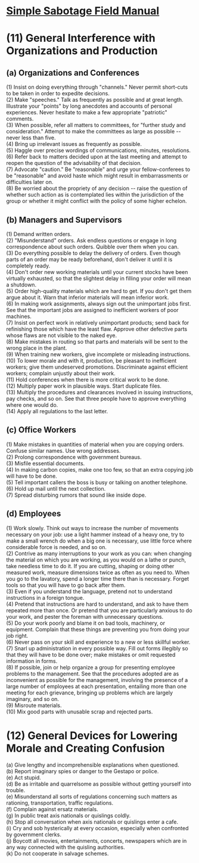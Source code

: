 # [Simple Sabotage Field Manual](https://www.hsdl.org/?abstract&did=750070)

# (11) General Interference with Organizations and Production

## (a) Organizations and Conferences
(1) Insist on doing everything through "channels." Never permit short-cuts to be taken in order to expedite decisions.
<br>(2) Make "speeches." Talk as frequently as possible and at great length. Illustrate your "points" by long anecdotes and accounts of personal experiences. Never hesitate to make a few appropriate "patriotic" comments.
<br>(3) When possible, refer all matters to committees, for "further study and consideration." Attempt to make the committees as large as possible -- never less than five.
<br>(4) Bring up irrelevant issues as frequently as possible.
<br>(5) Haggle over precise wordings of communications, minutes, resolutions.
<br>(6) Refer back to matters decided upon at the last meeting and attempt to reopen the question of the advisability of that decision.
<br>(7) Advocate "caution." Be "reasonable" and urge your fellow-conferees to be "reasonable" and avoid haste which might result in embarrassments or difficulties later on.
<br>(8) Be worried about the propriety of any decision -- raise the question of whether such action as is contemplated lies within the jurisdiction of the group or whether it might conflict with the policy of some higher echelon.

## (b) Managers and Supervisors
(1) Demand written orders.
<br>(2) "Misunderstand" orders. Ask endless questions or engage in long correspondence about such orders. Quibble over them when you can.
<br>(3) Do everything possible to delay the delivery of orders. Even though parts of an order may be ready beforehand, don't deliver it until it is completely ready.
<br>(4) Don't order new working materials until your current stocks have been virtually exhausted, so that the slightest delay in filling your order will mean a shutdown.
<br>(5) Order high-quality materials which are hard to get. If you don't get them argue about it. Warn that inferior materials will mean inferior work.
<br>(6) In making work assignments, always sign out the unimportant jobs first. See that the important jobs are assigned to inefficient workers of poor machines.
<br>(7) Insist on perfect work in relatively unimportant products; send back for refinishing those which have the least flaw. Approve other defective parts whose flaws are not visible to the naked eye.
<br>(8) Make mistakes in routing so that parts and materials will be sent to the wrong place in the plant.
<br>(9) When training new workers, give incomplete or misleading instructions.
<br>(10) To lower morale and with it, production, be pleasant to inefficient workers; give them undeserved promotions. Discriminate against efficient workers; complain unjustly about their work.
<br>(11) Hold conferences when there is more critical work to be done.
<br>(12) Multiply paper work in plausible ways. Start duplicate files.
<br>(13) Multiply the procedures and clearances involved in issuing instructions, pay checks, and so on. See that three people have to approve everything where one would do.
<br>(14) Apply all regulations to the last letter.

## (c) Office Workers
(1) Make mistakes in quantities of material when you are copying orders. Confuse similar names. Use wrong addresses.
<br>(2) Prolong correspondence with government bureaus.
<br>(3) Misfile essential documents.
<br>(4) In making carbon copies, make one too few, so that an extra copying job will have to be done.
<br>(5) Tell important callers the boss is busy or talking on another telephone.
<br>(6) Hold up mail until the next collection.
<br>(7) Spread disturbing rumors that sound like inside dope.

## (d) Employees
(1) Work slowly. Think out ways to increase the number of movements necessary on your job: use a light hammer instead of a heavy one, try to make a small wrench do when a big one is necessary, use little force where considerable force is needed, and so on.
<br>(2) Contrive as many interruptions to your work as you can: when changing the material on which you are working, as you would on a lathe or punch, take needless time to do it. If you are cutting, shaping or doing other measured work, measure dimensions twice as often as you need to. When you go to the lavatory, spend a longer time there than is necessary. Forget tools so that you will have to go back after them.
<br>(3) Even if you understand the language, pretend not to understand instructions in a foreign tongue.
<br>(4) Pretend that instructions are hard to understand, and ask to have them repeated more than once. Or pretend that you are particularly anxious to do your work, and pester the foreman with unnecessary questions.
<br>(5) Do your work poorly and blame it on bad tools, machinery, or equipment. Complain that these things are preventing you from doing your job right.
<br>(6) Never pass on your skill and experience to a new or less skillful worker.
<br>(7) Snarl up administration in every possible way. Fill out forms illegibly so that they will have to be done over; make mistakes or omit requested information in forms.
<br>(8) If possible, join or help organize a group for presenting employee problems to the management. See that the procedures adopted are as inconvenient as possible for the management, involving the presence of a large number of employees at each presentation, entailing more than one meeting for each grievance, bringing up problems which are largely imaginary, and so on.
<br>(9) Misroute materials.
<br>(10) Mix good parts with unusable scrap and rejected parts.

# (12) General Devices for Lowering Morale and Creating Confusion

(a) Give lengthy and incomprehensible explanations when questioned.
<br>(b) Report imaginary spies or danger to the Gestapo or police.
<br>(e) Act stupid.
<br>(d) Be as irritable and quarrelsome as possible without getting yourself into trouble.
<br>(e) Misunderstand all sorts of regulations concerning such matters as rationing, transportation, traffic regulations.
<br>(f) Complain against ersatz materials.
<br>(g) In public treat axis nationals or quislings coldly.
<br>(h) Stop all conversation when axis nationals or quislings enter a cafe.
<br>(i) Cry and sob hysterically at every occasion, especially when confronted by government clerks.
<br>(j) Boycott all movies, entertainments, concerts, newspapers which are in any way connected with the quisling authorities.
<br>(k) Do not cooperate in salvage schemes.
